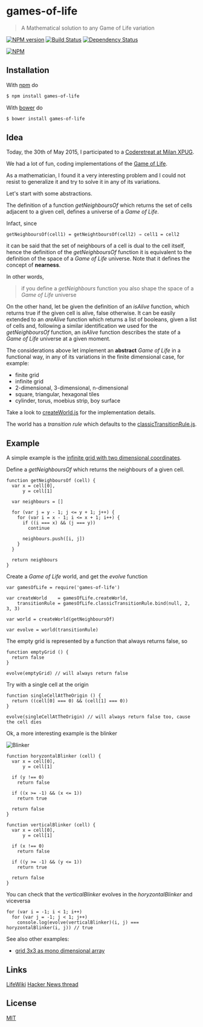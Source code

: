 # games-of-life

> A Mathematical solution to any Game of Life variation

[![NPM version](https://badge.fury.io/js/games-of-life.png)](http://badge.fury.io/js/games-of-life) [![Build Status](https://travis-ci.org/fibo/games-of-life.png?branch=master)](https://travis-ci.org/fibo/games-of-life?branch=master) [![Dependency Status](https://gemnasium.com/fibo/games-of-life.png)](https://gemnasium.com/fibo/games-of-life)

[![NPM](https://nodei.co/npm-dl/games-of-life.png)](https://nodei.co/npm-dl/games-of-life/)

## Installation

With [npm](https://npmjs.org/) do

```bash
$ npm install games-of-life
```

With [bower](http://bower.io/) do

```bash
$ bower install games-of-life
```

## Idea

Today, the 30th of May 2015, I participated to a [Coderetreat at Milan XPUG](http://coderetreat.org/events/xpug-milan-coderetreat).

We had a lot of fun, coding implementations of the [Game of Life][1].

As a mathematician, I found it a very interesting problem and I could not resist to generalize it and try to solve it in any of its variations.

Let's start with some abstractions.

The definition of a function *getNeighboursOf* which returns the set of cells adjacent to a given cell, defines a universe of a *Game of Life*.

Infact, since

    getNeighboursOf(cell1) = getNeightboursOf(cell2) ⇒ cell1 = cell2

it can be said that the set of neighbours of a cell is dual to the cell itself, hence the definition of the *getNeighboursOf* function it is equivalent to the definition of the space of a *Game of Life* universe. Note that it defines the concept of **nearness**.

In other words,

> if you define a *getNeighbours* function you also shape the space of a *Game of Life* universe

On the other hand, let be given the definition of an *isAlive* function, which returns true if the given cell is alive, false otherwise.
It can be easily extended to an *areAlive* function which returns a list of booleans, given a list of cells and, following a similar identification we used for the *getNeighboursOf* function, an *isAlive* function describes the state of a *Game of Life* universe at a given moment.

The considerations above let implement an **abstract** *Game of Life* in a functional way, in any of its variations in the finite dimensional case, for example:

* finite grid
* infinite grid
* 2-dimensional, 3-dimensional, n-dimensional
* square, triangular, hexagonal tiles
* cylinder, torus, moebius strip, boy surface

Take a look to [createWorld.js](https://github.com/fibo/games-of-life/blob/master/src/createWorld.js) for the implementation details.

The world has a *transition rule* which defaults to the [classicTransitionRule.js](https://github.com/fibo/games-of-life/blob/master/src/classicTransitionRule.js).

## Example

A simple example is the [infinite grid with two dimensional coordinates](https://github.com/fibo/games-of-life/blob/master/test/infiniteGridWithTwoDimensionalCoordinates.js).

Define a *getNeighboursOf* which returns the neighbours of a given cell.

```
function getNeighboursOf (cell) {
  var x = cell[0],
      y = cell[1]

  var neighbours = []

  for (var j = y - 1; j <= y + 1; j++) {
    for (var i = x - 1; i <= x + 1; i++) {
      if ((i === x) && (j === y))
        continue

      neighbours.push([i, j])
    }
  }

  return neighbours
}
```

Create a *Game of Life* world, and get the *evolve* function

```
var gamesOfLife = require('games-of-life')

var createWorld    = gamesOfLife.createWorld,
    transitionRule = gamesOfLife.classicTransitionRule.bind(null, 2, 3, 3)

var world = createWorld(getNeighboursOf)

var evolve = world(transitionRule)
```

The empty grid is represented by a function that always returns false, so

```
function emptyGrid () {
  return false
}

evolve(emptyGrid) // will always return false
```

Try with a single cell at the origin

```
function singleCellAtTheOrigin () {
  return ((cell[0] === 0) && (cell[1] === 0))
}

evolve(singleCellAtTheOrigin) // will always return false too, cause the cell dies
```

Ok, a more interesting example is the blinker

![Blinker](http://upload.wikimedia.org/wikipedia/commons/9/95/Game_of_life_blinker.gif)

```
function horyzontalBlinker (cell) {
  var x = cell[0],
      y = cell[1]

  if (y !== 0)
    return false

  if ((x >= -1) && (x <= 1))
    return true

  return false
}

function verticalBlinker (cell) {
  var x = cell[0],
      y = cell[1]

  if (x !== 0)
    return false

  if ((y >= -1) && (y <= 1))
    return true

  return false
}
```

You can check that the *verticalBlinker* evolves in the *horyzontalBlinker* and viceversa

```
for (var i = -1; i < 1; i++)
  for (var j = -1; j < 1; j++)
    console.log(evolve(verticalBlinker)(i, j) ===  horyzontalBlinker(i, j)) // true
```

See also other examples:
* [grid 3x3 as mono dimensional array](https://github.com/fibo/games-of-life/blob/master/test/grid3x3AsMonoDimensionalArray.js)

## Links

[LifeWiki][2]
[Hacker News thread][3]

## License

[MIT](http://g14n.info/mit-license)

[1]: http://en.wikipedia.org/wiki/Conway%27s_Game_of_Life "Game of Life"
[2]: http://www.conwaylife.com/wiki/Main_Page "LikeWiki"
[3]: https://news.ycombinator.com/item?id=9632255 "Hacker News thread"
 
